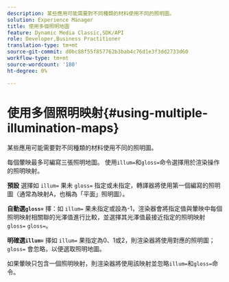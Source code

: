 ```yaml
---
description: 某些應用可能需要對不同種類的材料使用不同的照明圖。
solution: Experience Manager
title: 使用多個照明地圖
feature: Dynamic Media Classic,SDK/API
role: Developer,Business Practitioner
translation-type: tm+mt
source-git-commit: d0bc88f55f857762b3bab4c76d1e3f3dd2733d60
workflow-type: tm+mt
source-wordcount: '180'
ht-degree: 0%

---
```



# 使用多個照明映射{#using-multiple-illumination-maps}

某些應用可能需要對不同種類的材料使用不同的照明圖。

每個暈映最多可編寫三張照明地圖。 使用`illum=`和`gloss=`命令選擇用於渲染操作的照明映射。

**預設** 選擇如 `illum=` 果未 `gloss=` 指定或未指定，轉譯器將使用第一個編寫的照明圖（通常為映射A，也稱為「平面」照明圖）。

**自動選`gloss=`** 擇：如 `illum=` 果未指定或設為-1，渲染器會將指定值與暈映中每個照明映射相關聯的光澤值進行比較，並選擇其光澤值最接近指定的照明映射 `gloss=`  `gloss=`。

**明確選`illum=`** 擇如 `illum=` 果指定為0、1或2，則渲染器將使用對應的照明圖； `gloss=` 會忽略，以便選取照明地圖。

如果暈映只包含一個照明映射，則渲染器將使用該映射並忽略`illum=`和`gloss=`命令。
